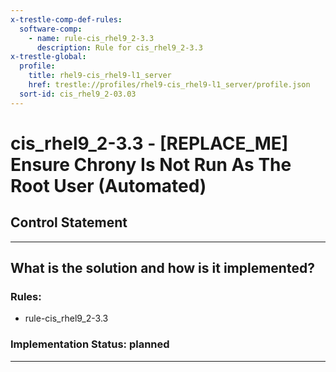 ```yaml
---
x-trestle-comp-def-rules:
  software-comp:
    - name: rule-cis_rhel9_2-3.3
      description: Rule for cis_rhel9_2-3.3
x-trestle-global:
  profile:
    title: rhel9-cis_rhel9-l1_server
    href: trestle://profiles/rhel9-cis_rhel9-l1_server/profile.json
  sort-id: cis_rhel9_2-03.03
---
```


# cis_rhel9_2-3.3 - \[REPLACE_ME\] Ensure Chrony Is Not Run As The Root User (Automated)

## Control Statement

______________________________________________________________________

## What is the solution and how is it implemented?

<!-- For implementation status enter one of: implemented, partial, planned, alternative, not-applicable -->

<!-- Note that the list of rules under ### Rules: is read-only and changes will not be captured after assembly to JSON -->

<!-- Add control implementation description here for control: cis_rhel9_2-3.3 -->

### Rules:

  - rule-cis_rhel9_2-3.3

### Implementation Status: planned

______________________________________________________________________
